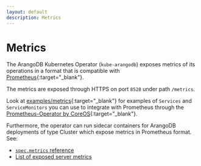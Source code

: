 ```yaml
---
layout: default
description: Metrics
---
```

# Metrics

The ArangoDB Kubernetes Operator (`kube-arangodb`) exposes metrics of
its operations in a format that is compatible with [Prometheus](https://prometheus.io){:target="_blank"}.

The metrics are exposed through HTTPS on port `8528` under path `/metrics`.

Look at [examples/metrics](https://github.com/arangodb/kube-arangodb/tree/master/examples/metrics){:target="_blank"}
for examples of `Services` and `ServiceMonitors` you can use to integrate
with Prometheus through the [Prometheus-Operator by CoreOS](https://github.com/coreos/prometheus-operator){:target="_blank"}.

Furthermore, the operator can run sidecar containers for ArangoDB
deployments of type Cluster which expose metrics in Prometheus format. See:
- [`spec.metrics` reference](deployment-kubernetes-deployment-resource.html#specmetricsenabled-bool)
- [List of exposed server metrics](http/administration-and-monitoring-metrics.html#list-of-exposed-metrics)
